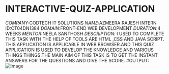 # INTERACTIVE-QUIZ-APPLICATION
*COMPANY*:CODTECH IT SOLUTIONS
*NAME*:AZMEERA RAJESH
INTERN ID:CT04DN1384
*DOMAIN*:FRONT-END WEB DEVELOPMENT
*DURATION*:4 WEEKS
*MENTOR*:NEELA SANTHOSH
*DESCRIPTION*: I USED TO COMPLETE THIS TASK WITH THE HELP OF TOOLS ARE HTML ,CSS AND JAVA SCRIPT. THIS APPLICATION IS APPLICABLE IN WEB BROWSER.AND THIS QUIZ APPLICATION IS USED TO DEVELOP THE KNOWLEDGE AND VARIOUS THINGS THINGS.THE MAIN AIM OF THIS TASK  IS TO GET THE INSTANT ANSWERS FOR THE QUESTIONS AND GIVE THE SCORE.
#OUTPUT:
![Image](https://github.com/user-attachments/assets/7968fd47-20ca-4379-881e-f147ce006463)
